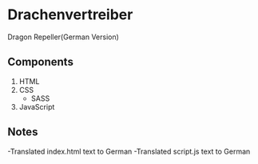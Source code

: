 # Drachenvertreiber

Dragon Repeller(German Version)

## Components

1. HTML
2. CSS
   - SASS
3. JavaScript

## Notes

-Translated index.html text to German
-Translated script.js text to German
